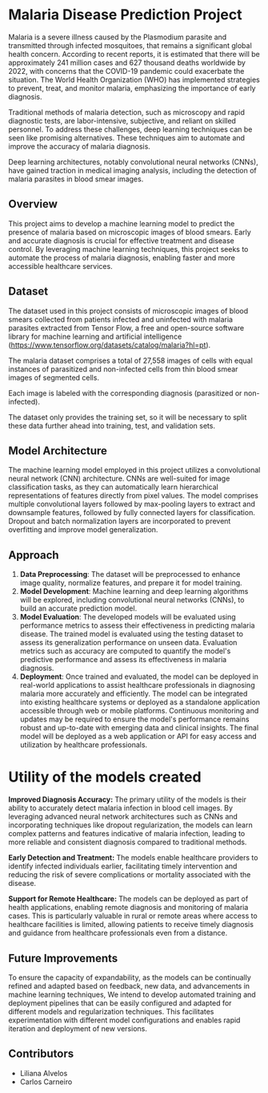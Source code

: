 # Malaria Disease Prediction Project

Malaria  is a severe illness caused by the Plasmodium parasite and transmitted through infected mosquitoes, that remains a significant global health concern. According to recent reports, it is estimated that there will be approximately 241 million cases and 627 thousand deaths worldwide by 2022, with concerns that the COVID-19 pandemic could exacerbate the situation. The World Health Organization (WHO) has implemented strategies to prevent, treat, and monitor malaria, emphasizing the importance of early diagnosis.

Traditional methods of malaria detection, such as microscopy and rapid diagnostic tests, are labor-intensive, subjective, and reliant on skilled personnel. To address these challenges, deep learning techniques can be seen like promising alternatives. These techniques aim to automate and improve the accuracy of malaria diagnosis.

Deep learning architectures, notably convolutional neural networks (CNNs), have gained traction in medical imaging analysis, including the detection of malaria parasites in blood smear images.


## Overview

This project aims to develop a machine learning model to predict the presence of malaria based on microscopic images of blood smears. Early and accurate diagnosis is crucial for effective treatment and disease control. By leveraging machine learning techniques, this project seeks to automate the process of malaria diagnosis, enabling faster and more accessible healthcare services. 

## Dataset

The dataset used in this project consists of microscopic images of blood smears collected from patients infected and uninfected with malaria parasites extracted from  Tensor Flow, a free and open-source software library for machine learning and artificial intelligence (https://www.tensorflow.org/datasets/catalog/malaria?hl=pt).

The malaria dataset comprises a total of 27,558 images of cells with equal instances of parasitized and non-infected cells from thin blood smear images of segmented cells.

Each image is labeled with the corresponding diagnosis (parasitized or non-infected).

The dataset only provides the training set, so it will be necessary to split these data further ahead into training, test, and validation sets.

## Model Architecture

The machine learning model employed in this project utilizes a convolutional neural network (CNN) architecture.
CNNs are well-suited for image classification tasks, as they can automatically learn hierarchical representations of features directly from pixel values. 
The model comprises multiple convolutional layers followed by max-pooling layers to extract and downsample features, followed by fully connected layers for classification.
Dropout and batch normalization layers are incorporated to prevent overfitting and improve model generalization.

## Approach

1. **Data Preprocessing**: The dataset will be preprocessed to enhance image quality, normalize features, and prepare it for model training.
2. **Model Development**: Machine learning and deep learning algorithms will be explored, including convolutional neural networks (CNNs), to build an accurate prediction model.
3. **Model Evaluation**: The developed models will be evaluated using performance metrics to assess their effectiveness in predicting malaria disease. 
The trained model is evaluated using the testing dataset to assess its generalization performance on unseen data.
Evaluation metrics such as accuracy are computed to quantify the model's predictive performance and assess its effectiveness in malaria diagnosis.
5. **Deployment**: Once trained and evaluated, the model can be deployed in real-world applications to assist healthcare professionals in diagnosing malaria more accurately and efficiently. The model can be integrated into existing healthcare systems or deployed as a standalone application accessible through web or mobile platforms. Continuous monitoring and updates may be required to ensure the model's performance remains robust and up-to-date with emerging data and clinical insights. The final model will be deployed as a web application or API for easy access and utilization by healthcare professionals.

# Utility of the models created

**Improved Diagnosis Accuracy:** The primary utility of the models is their ability to accurately detect malaria infection in blood cell images. By leveraging advanced neural network architectures such as CNNs and incorporating techniques like dropout regularization, the models can learn complex patterns and features indicative of malaria infection, leading to more reliable and consistent diagnosis compared to traditional methods.

**Early Detection and Treatment:** The models enable healthcare providers to identify infected individuals earlier, facilitating timely intervention and reducing the risk of severe complications or mortality associated with the disease.

**Support for Remote Healthcare:** The models can be deployed as part of health applications, enabling remote diagnosis and monitoring of malaria cases. This is particularly valuable in rural or remote areas where access to healthcare facilities is limited, allowing patients to receive timely diagnosis and guidance from healthcare professionals even from a distance.

## Future Improvements
 
To ensure the capacity of expandability, as the models can be continually refined and adapted based on feedback, new data, and advancements in machine learning techniques, We intend to develop automated training and deployment pipelines that can be easily configured and adapted for different models and regularization techniques. This facilitates experimentation with different model configurations and enables rapid iteration and deployment of new versions.

## Contributors

- Liliana Alvelos
- Carlos Carneiro
